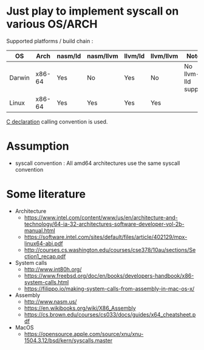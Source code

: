 <!-- vim:set ts=4 sw=4 tw=100 et: -->

# Just play to implement syscall on various OS/ARCH

Supported platforms / build chain :

   OS  |  Arch  | nasm/ld | nasm/llvm | llvm/ld | llvm/llvm | Notes
-------|--------|---------|-----------|---------|-----------|-------
Darwin | x86-64 |   Yes   |     No    |   Yes   |     No    | No llvm-lld support
Linux  | x86-64 |   Yes   |    Yes    |   Yes   |    Yes    |

[C declaration](https://en.wikipedia.org/wiki/X86_calling_conventions#cdecl) calling convention is
used.

# Assumption
- syscall convention : All amd64 architectures use the same syscall convention

# Some literature
- Architecture
    - https://www.intel.com/content/www/us/en/architecture-and-technology/64-ia-32-architectures-software-developer-vol-2b-manual.html
    - https://software.intel.com/sites/default/files/article/402129/mpx-linux64-abi.pdf
    - http://courses.cs.washington.edu/courses/cse378/10au/sections/Section1_recap.pdf
- System calls
    - http://www.int80h.org/
    - https://www.freebsd.org/doc/en/books/developers-handbook/x86-system-calls.html
    - https://filippo.io/making-system-calls-from-assembly-in-mac-os-x/
- Assembly
    - http://www.nasm.us/
	- https://en.wikibooks.org/wiki/X86_Assembly
	- https://cs.brown.edu/courses/cs033/docs/guides/x64_cheatsheet.pdf
- MacOS
    - https://opensource.apple.com/source/xnu/xnu-1504.3.12/bsd/kern/syscalls.master
